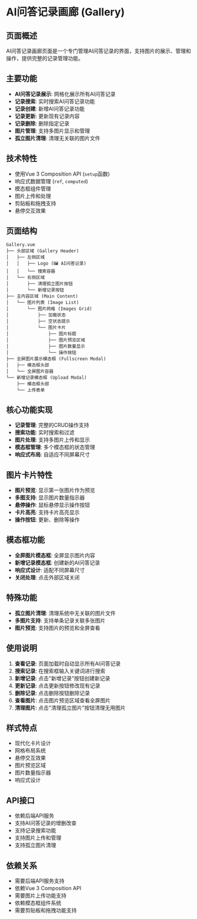 # AI问答记录画廊 (Gallery)

## 页面概述
AI问答记录画廊页面是一个专门管理AI问答记录的界面，支持图片的展示、管理和操作，提供完整的记录管理功能。

## 主要功能
- **AI问答记录展示**: 网格化展示所有AI问答记录
- **记录搜索**: 实时搜索AI问答记录功能
- **记录创建**: 新增AI问答记录功能
- **记录更新**: 更新现有记录内容
- **记录删除**: 删除指定记录
- **图片管理**: 支持多图片显示和管理
- **孤立图片清理**: 清理无关联的图片文件

## 技术特性
- 使用Vue 3 Composition API (`setup`函数)
- 响应式数据管理 (`ref`, `computed`)
- 模态框组件管理
- 图片上传和处理
- 剪贴板和拖拽支持
- 悬停交互效果

## 页面结构
```
Gallery.vue
├── 头部区域 (Gallery Header)
│   ├── 左侧区域
│   │   ├── Logo (🖼️ AI问答记录)
│   │   └── 搜索容器
│   └── 右侧区域
│       ├── 清理孤立图片按钮
│       └── 新增记录按钮
├── 主内容区域 (Main Content)
│   └── 图片列表 (Image List)
│       └── 图片网格 (Images Grid)
│           ├── 加载状态
│           ├── 空状态提示
│           └── 图片卡片
│               ├── 图片标题
│               ├── 图片预览区域
│               ├── 图片数量显示
│               └── 操作按钮
├── 全屏图片展示模态框 (Fullscreen Modal)
│   ├── 模态框头部
│   └── 全屏图片容器
└── 新增记录模态框 (Upload Modal)
    ├── 模态框头部
    └── 上传表单
```

## 核心功能实现
- **记录管理**: 完整的CRUD操作支持
- **搜索功能**: 实时搜索和过滤
- **图片处理**: 支持多图片上传和显示
- **模态框管理**: 多个模态框的状态管理
- **响应式布局**: 自适应不同屏幕尺寸

## 图片卡片特性
- **图片预览**: 显示第一张图片作为预览
- **多图支持**: 显示图片数量指示器
- **悬停操作**: 鼠标悬停显示操作按钮
- **卡片高亮**: 支持卡片高亮显示
- **操作按钮**: 更新、删除等操作

## 模态框功能
- **全屏图片模态框**: 全屏显示图片内容
- **新增记录模态框**: 创建新的AI问答记录
- **响应式设计**: 适配不同屏幕尺寸
- **关闭处理**: 点击外部区域关闭

## 特殊功能
- **孤立图片清理**: 清理系统中无关联的图片文件
- **多图片支持**: 支持单条记录关联多张图片
- **图片预览**: 支持图片的预览和全屏查看

## 使用说明
1. **查看记录**: 页面加载时自动显示所有AI问答记录
2. **搜索记录**: 在搜索框输入关键词进行搜索
3. **新增记录**: 点击"新增记录"按钮创建新记录
4. **更新记录**: 点击更新按钮修改现有记录
5. **删除记录**: 点击删除按钮删除记录
6. **查看图片**: 点击图片预览区域查看全屏图片
7. **清理图片**: 点击"清理孤立图片"按钮清理无用图片

## 样式特点
- 现代化卡片设计
- 网格布局系统
- 悬停交互效果
- 图片预览区域
- 图片数量指示器
- 响应式设计

## API接口
- 依赖后端API服务
- 支持AI问答记录的增删改查
- 支持记录搜索功能
- 支持图片上传和管理
- 支持孤立图片清理

## 依赖关系
- 需要后端API服务支持
- 依赖Vue 3 Composition API
- 需要图片上传功能支持
- 依赖模态框组件系统
- 需要剪贴板和拖拽功能支持
